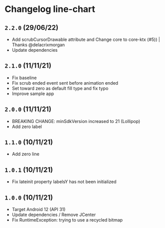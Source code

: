 # Changelog line-chart

## `2.2.0` (29/06/22)

- Add scrubCursorDrawable attribute and Change core to core-ktx (#5)) | Thanks @delacrixmorgan
- Update dependencies

## `2.1.0` (11/11/21)

- Fix baseline
- Fix scrub ended event sent before animation ended
- Set toward zero as default fill type and fix typo
- Improve sample app

## `2.0.0` (11/11/21)

- BREAKING CHANGE: minSdkVersion increased to 21 (Lollipop)
- Add zero label

## `1.1.0` (10/11/21)

- Add zero line

## `1.0.1` (10/11/21)

- Fix lateinit property labelsY has not been initialized

## `1.0.0` (10/11/21)

- Target Android 12 (API 31)
- Update dependencies / Remove JCenter
- Fix RuntimeException: trying to use a recycled bitmap
